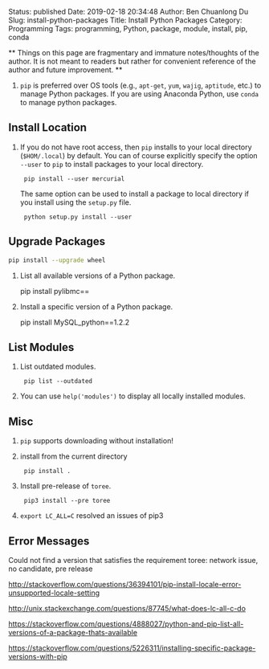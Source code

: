 Status: published
Date: 2019-02-18 20:34:48
Author: Ben Chuanlong Du
Slug: install-python-packages
Title: Install Python Packages
Category: Programming
Tags: programming, Python, package, module, install, pip, conda

**
Things on this page are
fragmentary and immature notes/thoughts of the author.
It is not meant to readers
but rather for convenient reference of the author and future improvement.
**

1. `pip` is preferred over OS tools
    (e.g., `apt-get`, `yum`, `wajig`, `aptitude`, etc.) to manage Python packages.
    If you are using Anaconda Python,
    use `conda` to manage python packages.

## Install Location

1. If you do not have root access,
    then `pip` installs to your local directory (`$HOM/.local`) by default.
    You can of course explicitly specify the option `--user` to `pip`
    to install packages to your local directory.

        pip install --user mercurial

    The same option can be used to install a package to local directory
    if you install using the `setup.py` file.

        python setup.py install --user

## Upgrade Packages

```sh
pip install --upgrade wheel
```

1. List all available versions of a Python package. 

	pip install pylibmc==

2. Install a specific version of a Python package.

	pip install MySQL_python==1.2.2

## List Modules

1. List outdated modules.

        pip list --outdated

2. You can use `help('modules')` to display all locally installed modules.

## Misc

1. `pip` supports downloading without installation!

2. install from the current directory

        pip install .

3. Install pre-release of `toree`.

        pip3 install --pre toree

4. `export LC_ALL=C` resolved an issues of pip3

## Error Messages

Could not find a version that satisfies the requirement toree:
network issue, no candidate, pre release


http://stackoverflow.com/questions/36394101/pip-install-locale-error-unsupported-locale-setting

http://unix.stackexchange.com/questions/87745/what-does-lc-all-c-do

https://stackoverflow.com/questions/4888027/python-and-pip-list-all-versions-of-a-package-thats-available

https://stackoverflow.com/questions/5226311/installing-specific-package-versions-with-pip
